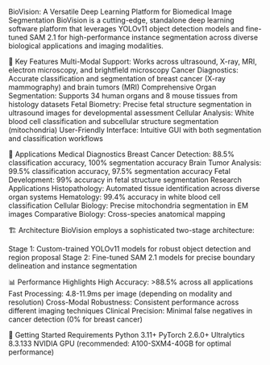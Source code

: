 BioVision: A Versatile Deep Learning Platform for Biomedical Image Segmentation
BioVision is a cutting-edge, standalone deep learning software platform that leverages YOLOv11 object detection models and fine-tuned SAM 2.1 for high-performance instance segmentation across diverse biological applications and imaging modalities.

🔬 Key Features
Multi-Modal Support: Works across ultrasound, X-ray, MRI, electron microscopy, and brightfield microscopy
Cancer Diagnostics: Accurate classification and segmentation of breast cancer (X-ray mammography) and brain tumors (MRI)
Comprehensive Organ Segmentation: Supports 34 human organs and 8 mouse tissues from histology datasets
Fetal Biometry: Precise fetal structure segmentation in ultrasound images for developmental assessment
Cellular Analysis: White blood cell classification and subcellular structure segmentation (mitochondria)
User-Friendly Interface: Intuitive GUI with both segmentation and classification workflows

🎯 Applications
Medical Diagnostics
Breast Cancer Detection: 88.5% classification accuracy, 100% segmentation accuracy
Brain Tumor Analysis: 99.5% classification accuracy, 97.5% segmentation accuracy
Fetal Development: 99% accuracy in fetal structure segmentation
Research Applications
Histopathology: Automated tissue identification across diverse organ systems
Hematology: 99.4% accuracy in white blood cell classification
Cellular Biology: Precise mitochondria segmentation in EM images
Comparative Biology: Cross-species anatomical mapping

🏗️ Architecture
BioVision employs a sophisticated two-stage architecture:

Stage 1: Custom-trained YOLOv11 models for robust object detection and region proposal
Stage 2: Fine-tuned SAM 2.1 models for precise boundary delineation and instance segmentation

📊 Performance Highlights
High Accuracy: >88.5% across all applications
Fast Processing: 4.8-11.9ms per image (depending on modality and resolution)
Cross-Modal Robustness: Consistent performance across different imaging techniques
Clinical Precision: Minimal false negatives in cancer detection (0% for breast cancer)

🚀 Getting Started
Requirements
Python 3.11+
PyTorch 2.6.0+
Ultralytics 8.3.133
NVIDIA GPU (recommended: A100-SXM4-40GB for optimal performance)
